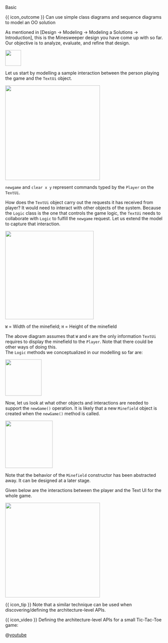 <span id="title">Basic</span>

<span id="prereqs"><panel src="../../../modeling/modelingBehaviors/sequenceDiagramsBasic/unit-inElsewhere-asFlat.md" boilerplate header="%%{{ icon_prereq }} Design → Modeling → Modeling Behaviors → Sequence Diagrams → Basic%%" popup-url="{{ baseUrl }}/modeling/modelingBehaviors/sequenceDiagramsBasic" />
<panel src="../../../modeling/modelingStructures/classDiagramsBasic/unit-inElsewhere-asFlat.md" boilerplate header="%%{{ icon_prereq }} Design → Modeling → Modeling Structures → Class Diagrams → Basic%%" popup-url="{{ baseUrl }}/modeling/modelingStructures/classDiagramsBasic" /></span>

<span id="outcomes">{{ icon_outcome }} Can use simple class diagrams and sequence diagrams to model an OO solution</span>

<div id="body">

As mentioned in [<trigger trigger="click" for="modal:basicModelling-modelingIntro">Design → Modeling → Modeling a Solutions → Introduction</trigger>], this is the Minesweeper design you have come up with so far. Our objective is to analyze, evaluate, and refine that design.

<modal large title="Textbook {{ icon_embedding }}" id="modal:basicModelling-modelingIntro">
  <include src="../introduction/unit-inElsewhere-asFlat.md" boilerplate/>
</modal>

<img src="{{baseUrl}}/modeling/modelingASolution/introduction/images/textLogicMinefieldCell.png" height="50" />
<p/>

Let us start by modelling a sample interaction between the person playing the game and the `TextUi` object.

<box>

<img src="{{baseUrl}}/modeling/modelingASolution/basic/images/playerText.png" height="300" />
<p/>

`newgame` and `clear x y` represent commands typed by the `Player` on the `TextUi`.

</box>

How does the `TextUi` object carry out the requests it has received from player? It would need to interact with other objects of the system. Because the `Logic` class is the one that controls the game logic, the `TextUi` needs to collaborate with `Logic` to fulfill the `newgame` request. Let us extend the model to capture that interaction.

<box>

<img src="{{baseUrl}}/modeling/modelingASolution/basic/images/playerTextLogic.png" height="280" />
<p/>

`W` = Width of the minefield; `H` =  Height of the minefield

</box>

The above diagram assumes that `W` and `H` are the only information `TextUi` requires to display the minefield to the `Player`. Note that there could be other ways of doing this.  
The `Logic` methods we conceptualized in our modelling so far are:

<box>

<img src="{{baseUrl}}/modeling/modelingASolution/basic/images/textLogicMinefieldCell.png" height="115" />

</box>

Now, let us look at what other objects and interactions are needed to support the `newGame()` operation.  It is likely that a new `Minefield` object is created when the `newGame()` method is called.

<box>

<img src="{{baseUrl}}/modeling/modelingASolution/basic/images/logicMinefield.png" height="150" />

</box>

Note that the behavior of the `Minefield` constructor has been abstracted away. It can be designed at a later stage.

Given below are the interactions between the player and the Text UI for the whole game.


<box>

<img src="{{baseUrl}}/modeling/modelingASolution/basic/images/playerTextLoop.png" height="300" />
<p/>

</box><p>

<box>

{{ icon_tip }} Note that <tooltip content="using sequence diagramsn">a similar technique</tooltip> can be used when discovering/defining the architecture-level APIs.

<div v-closeable alt="Tic-Tac-Toe Video" class="non-printable">

{{ icon_video }} Defining the architecture-level APIs for a small Tic-Tac-Toe game:

@[youtube](Un80XoRT1ME)

</div>

</box>

</div>

<div id="extras">
</div>